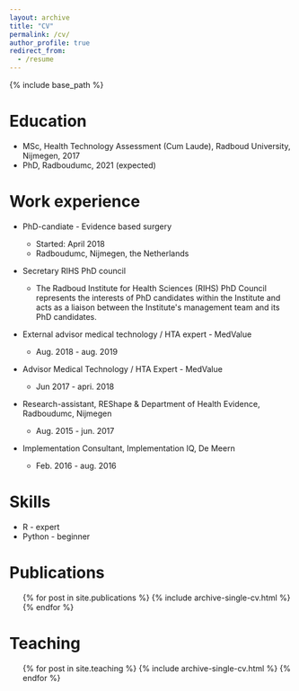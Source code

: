 ```yaml
---
layout: archive
title: "CV"
permalink: /cv/
author_profile: true
redirect_from:
  - /resume
---
```


{% include base_path %}

Education
======
* MSc, Health Technology Assessment (Cum Laude), Radboud University, Nijmegen, 2017
* PhD, Radboudumc, 2021 (expected)

Work experience
======
* PhD-candiate - Evidence based surgery
  * Started: April 2018
  * Radboudumc, Nijmegen, the Netherlands
  
* Secretary RIHS PhD council
  * The Radboud Institute for Health Sciences (RIHS) PhD Council represents the interests of PhD candidates within the Institute and acts as a liaison between the Institute's management team and its PhD candidates.

* External advisor medical technology / HTA expert - MedValue
  * Aug. 2018 - aug. 2019
  
* Advisor Medical Technology / HTA Expert - MedValue
  * Jun 2017 - apri. 2018
  
* Research-assistant, REShape & Department of Health Evidence, Radboudumc, Nijmegen
  * Aug. 2015 - jun. 2017
  
* Implementation Consultant, Implementation IQ, De Meern
  * Feb. 2016 - aug. 2016
  
Skills
======
* R - expert
* Python - beginner

Publications
======
  <ul>{% for post in site.publications %}
    {% include archive-single-cv.html %}
  {% endfor %}</ul>
  

Teaching
======
  <ul>{% for post in site.teaching %}
    {% include archive-single-cv.html %}
  {% endfor %}</ul>
  

